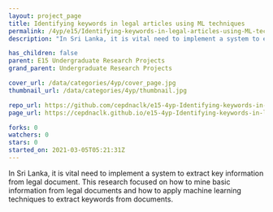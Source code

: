 ```yaml
---
layout: project_page
title: Identifying keywords in legal articles using ML techniques
permalink: /4yp/e15/Identifying-keywords-in-legal-articles-using-ML-techniques
description: "In Sri Lanka, it is vital need to implement a system to extract key information from legal document. This research focused on how to mine basic information from legal documents and how to apply machine learning techniques to extract keywords from documents."

has_children: false
parent: E15 Undergraduate Research Projects
grand_parent: Undergraduate Research Projects

cover_url: /data/categories/4yp/cover_page.jpg
thumbnail_url: /data/categories/4yp/thumbnail.jpg

repo_url: https://github.com/cepdnaclk/e15-4yp-Identifying-keywords-in-legal-articles-using-ML-techniques
page_url: https://cepdnaclk.github.io/e15-4yp-Identifying-keywords-in-legal-articles-using-ML-techniques

forks: 0
watchers: 0
stars: 0
started_on: 2021-03-05T05:21:31Z
---
```

In Sri Lanka, it is vital need to implement a system to extract key information from legal document. This research focused on how to mine basic information from legal documents and how to apply machine learning techniques to extract keywords from documents.

